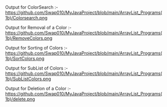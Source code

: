 Output for ColorSearch :- https://github.com/Swap010/MyJavaProject/blob/main/ArrayList_Programs(1b)/Colorsearch.png

Output for Removal of a Color :- https://github.com/Swap010/MyJavaProject/blob/main/ArrayList_Programs(1b)/RemoveColors.png

Output for Sorting of Colors :- https://github.com/Swap010/MyJavaProject/blob/main/ArrayList_Programs(1b)/SortColors.png

Output for SubList of Colors :- https://github.com/Swap010/MyJavaProject/blob/main/ArrayList_Programs(1b)/SubListColors.png

Output for Deletion of a Color :- https://github.com/Swap010/MyJavaProject/blob/main/ArrayList_Programs(1b)/delete.png
